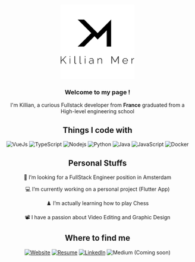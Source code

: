 <p align="center">
    <img src="./assets/banner.png" />
</p>

<h3 align="center">Welcome to my page !</h3>
<p align="center">
    I'm Killian, a curious Fullstack developer from <b>France</b> graduated from a High-level engineering school
</p>

<h2 align="center">Things I code with</h2>
<p align="center">
    <img alt="VueJs" src="https://img.shields.io/badge/-Vue.js-13aa52?style=flat-square&logo=vue.js&logoColor=white" />
    <img alt="TypeScript" src="https://img.shields.io/badge/-TypeScript-007ACC?style=flat-square&logo=typescript&logoColor=white" />
    <img alt="Nodejs" src="https://img.shields.io/badge/-Nodejs-43853d?style=flat-square&logo=Node.js&logoColor=white" />
    <img alt="Python" src="https://img.shields.io/badge/-Python-F9A03C?style=flat-square&logo=python&logoColor=white" />
    <img alt="Java" src="https://img.shields.io/badge/-Java-007396?style=flat-square&logo=java&logoColor=white" />
    <img alt="JavaScript" src="https://img.shields.io/badge/-JavaScript-f7df1e?style=flat-square&logo=javascript&logoColor=black" />
    <img alt="Docker" src="https://img.shields.io/badge/-Docker-46a2f1?style=flat-square&logo=docker&logoColor=white" />
</p>

<h2 align="center">Personal Stuffs</h2>
<p align="center">🔭 I’m looking for a FullStack Engineer position in Amsterdam</p>
<p align="center">💻 I’m currently working on a personal project (Flutter App)</p>
<p align="center">♟️ I’m actually learning how to play Chess</p>
<p align="center">📽️ I have a passion about Video Editing and Graphic Design</p>

<h2 align="center">Where to find me</h2>
<p align="center"><a href="https://www.killianmer.com/" target="_blank"><img alt="Website" src="https://img.shields.io/badge/Website-12c2e9.svg?&style=for-the-badge" /></a> <a href="https://www.killianmer.com/static/media/Killian_MER_CV.9a8f9fcf.pdf" target="_blank"><img alt="Resume" src="https://img.shields.io/badge/resume-9686EC.svg?&style=for-the-badge" /></a> <a href="https://www.linkedin.com/in/killianmer/" target="_blank"><img alt="LinkedIn" src="https://img.shields.io/badge/linkedin-D467BE.svg?&style=for-the-badge" /></a> <img alt="Medium (Coming soon)" src="https://img.shields.io/badge/medium_(soon)-F1536A.svg?&style=for-the-badge" /></a>
</p>